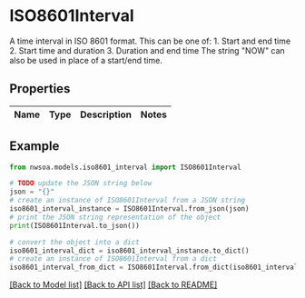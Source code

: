 # ISO8601Interval

A time interval in ISO 8601 format. This can be one of:      1. Start and end time     2. Start time and duration     3. Duration and end time The string \"NOW\" can also be used in place of a start/end time. 

## Properties

Name | Type | Description | Notes
------------ | ------------- | ------------- | -------------

## Example

```python
from nwsoa.models.iso8601_interval import ISO8601Interval

# TODO update the JSON string below
json = "{}"
# create an instance of ISO8601Interval from a JSON string
iso8601_interval_instance = ISO8601Interval.from_json(json)
# print the JSON string representation of the object
print(ISO8601Interval.to_json())

# convert the object into a dict
iso8601_interval_dict = iso8601_interval_instance.to_dict()
# create an instance of ISO8601Interval from a dict
iso8601_interval_from_dict = ISO8601Interval.from_dict(iso8601_interval_dict)
```
[[Back to Model list]](../README.md#documentation-for-models) [[Back to API list]](../README.md#documentation-for-api-endpoints) [[Back to README]](../README.md)


